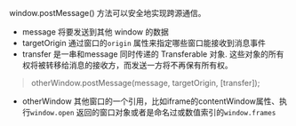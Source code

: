 window.postMessage() 方法可以安全地实现跨源通信。

 - message 将要发送到其他 window 的数据
 - targetOrigin 通过窗口的`origin` 属性来指定哪些窗口能接收到消息事件
 - transfer 是一串和message 同时传递的 Transferable 对象. 这些对象的所有权将被转移给消息的接收方，而发送一方将不再保有所有权。

> otherWindow.postMessage(message, targetOrigin, [transfer]);

 - otherWindow 其他窗口的一个引用，比如iframe的contentWindow属性、执行`window.open` 返回的窗口对象或者是命名过或数值索引的`window.frames`